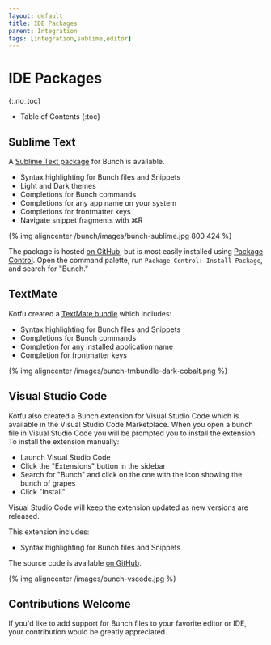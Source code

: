 ```yaml
---
layout: default
title: IDE Packages
parent: Integration
tags: [integration,sublime,editor]
---
```

# IDE Packages
{:.no_toc}

* Table of Contents
{:toc}

[sublime]: https://github.com/ttscoff/Sublime-Bunch
[package control]: https://packagecontrol.io/packages/Bunch
[textmate]: https://github.com/kotfu/Bunch.tmbundle
[vscode]: https://github.com/ttscoff/VSCode-bunch

## Sublime Text

A [Sublime Text package][sublime] for Bunch is available.

- Syntax highlighting for Bunch files and Snippets
- Light and Dark themes
- Completions for Bunch commands
- Completions for any app name on your system
- Completions for frontmatter keys
- Navigate snippet fragments with ⌘R

{% img aligncenter /bunch/images/bunch-sublime.jpg 800 424 %}

The package is hosted [on GitHub][sublime], but is most easily installed using [Package Control][]. Open the command palette, run `Package Control: Install Package`, and search for "Bunch."

## TextMate

Kotfu created a [TextMate bundle][textmate] which includes:

- Syntax highlighting for Bunch files and Snippets
- Completions for Bunch commands
- Completion for any installed application name
- Completion for frontmatter keys

{% img aligncenter /images/bunch-tmbundle-dark-cobalt.png %}

## Visual Studio Code

Kotfu also created a Bunch extension for Visual Studio Code which is available in the Visual Studio Code Marketplace. When you open a bunch file in Visual Studio Code you will be prompted you to install the extension. To install the extension manually:

- Launch Visual Studio Code
- Click the "Extensions" button in the sidebar
- Search for "Bunch" and click on the one with the icon showing the bunch of grapes
- Click "Install"

Visual Studio Code will keep the extension updated as new versions are released.

This extension includes:

- Syntax highlighting for Bunch files and Snippets

The source code is available [on GitHub][vscode].

{% img aligncenter /images/bunch-vscode.jpg %}

## Contributions Welcome

If you'd like to add support for Bunch files to your favorite editor or IDE, your contribution would be greatly appreciated.
